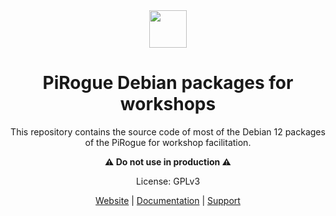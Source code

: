 <div align="center">
<img width="60px" src="https://pts-project.org/android-chrome-512x512.png">
<h1>PiRogue Debian packages for workshops</h1>
<p>
This repository contains the source code of most of the Debian 12 packages of the PiRogue for workshop facilitation. 
</p>
<p>
<b>⚠️ Do not use in production ⚠️</b>
</p>
<p>
License: GPLv3
</p>
<p>
<a href="https://pts-project.org">Website</a> | 
<a href="https://pts-project.org/docs/pirogue/overview/">Documentation</a> | 
<a href="https://discord.gg/qGX73GYNdp">Support</a>
</p>
</div>
